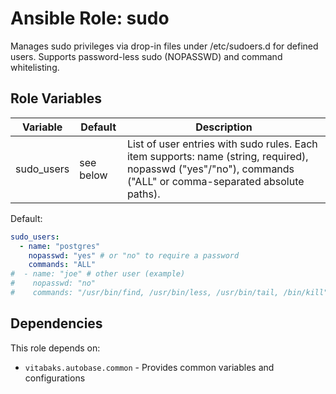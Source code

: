 # Ansible Role: sudo

Manages sudo privileges via drop-in files under /etc/sudoers.d for defined users. Supports password-less sudo (NOPASSWD) and command whitelisting.

## Role Variables

| Variable   | Default | Description |
|------------|---------|-------------|
| sudo_users | see below | List of user entries with sudo rules. Each item supports: name (string, required), nopasswd ("yes"/"no"), commands ("ALL" or comma-separated absolute paths). |

Default:
```yaml
sudo_users:
  - name: "postgres"
    nopasswd: "yes" # or "no" to require a password
    commands: "ALL"
#  - name: "joe" # other user (example)
#    nopasswd: "no"
#    commands: "/usr/bin/find, /usr/bin/less, /usr/bin/tail, /bin/kill"
```

## Dependencies

This role depends on:
- `vitabaks.autobase.common` - Provides common variables and configurations
